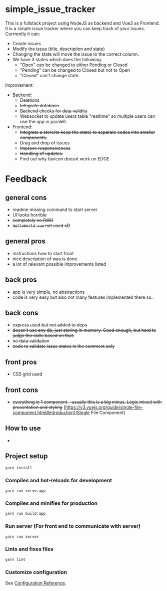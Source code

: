 # simple_issue_tracker

This is a fullstack project using NodeJS as backend and Vue3 as Frontend.
It is a simple issue tracker where you can keep track of your issues.
Currrently it can:

- Create issues
- Modify the issue (title, description and state)
- Changing the state will move the issue to the correct column.
- We have 3 states which does the following:
  - "Open" can be changed to either Pending or Closed
  - "Pending" can be changed to Closed but not to Open
  - "Closed" can't change state.

Improvement:

- Backend:
  - Deletions
  - ~~Integrate database~~
  - ~~Backend checks for data validity~~
  - Websocket to update users table "realtime" so multiple users can use the app in paralell.
- Frontend:
  - ~~Integrate a store(to keep the state) to separate codes into smaller components.~~
  - Drag and drop of issues
  - ~~Improve responsiveness~~
  - ~~Handling of updates.~~
  - Find out why favicon doesnt work on EDGE

# Feedback

## general cons

- readme missing command to start server
- UI looks horrible
- ~~completely no RWD~~
- ~~`HelloWorld.vue` not used xD~~

## general pros

- instructions how to start front
- nice description of was is done
- a lot of relevant possible improvements listed

## back pros

- app is very simple, no abstractions
- code is very easy but also not many features implemented there so..

## back cons

- ~~express used but not added to deps~~
- ~~doesn't use any db, just storing in memory. Good enough, but hard to judge the skills based on that.~~
- ~~no data validation~~
- ~~code to validate issue states in the comment only~~

## front pros

- CSS grid used

## front cons

- ~~everything in 1 component - usually this is a big minus. Logic mixed with presentation and styling~~ [https://v3.vuejs.org/guide/single-file-component.html#introduction](Single File Component)

## How to use

-

## Project setup

```
yarn install
```

### Compiles and hot-reloads for development

```
yarn run serve:app
```

### Compiles and minifies for production

```
yarn run build:app
```

### Run server (For front end to communicate with server)

```
yarn run server
```

### Lints and fixes files

```
yarn lint
```

### Customize configuration

See [Configuration Reference](https://cli.vuejs.org/config/).
